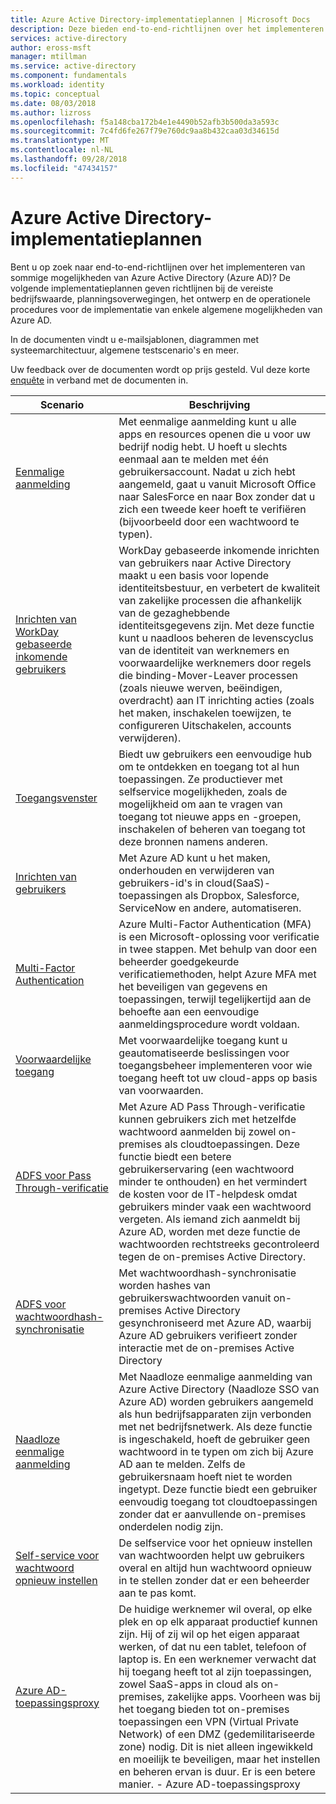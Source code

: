 ```yaml
---
title: Azure Active Directory-implementatieplannen | Microsoft Docs
description: Deze bieden end-to-end-richtlijnen over het implementeren van de mogelijkheden van Azure Active Directory
services: active-directory
author: eross-msft
manager: mtillman
ms.service: active-directory
ms.component: fundamentals
ms.workload: identity
ms.topic: conceptual
ms.date: 08/03/2018
ms.author: lizross
ms.openlocfilehash: f5a148cba172b4e1e4490b52afb3b500da3a593c
ms.sourcegitcommit: 7c4fd6fe267f79e760dc9aa8b432caa03d34615d
ms.translationtype: MT
ms.contentlocale: nl-NL
ms.lasthandoff: 09/28/2018
ms.locfileid: "47434157"
---
```

# <a name="azure-active-directory-deployment-plans"></a>Azure Active Directory-implementatieplannen
Bent u op zoek naar end-to-end-richtlijnen over het implementeren van sommige mogelijkheden van Azure Active Directory (Azure AD)? De volgende implementatieplannen geven richtlijnen bij de vereiste bedrijfswaarde, planningsoverwegingen, het ontwerp en de operationele procedures voor de implementatie van enkele algemene mogelijkheden van Azure AD. 

In de documenten vindt u e-mailsjablonen, diagrammen met systeemarchitectuur, algemene testscenario's en meer. 

Uw feedback over de documenten wordt op prijs gesteld. Vul deze korte [enquête](https://aka.ms/deploymentplanfeedback) in verband met de documenten in. 

|Scenario |Beschrijving |
|-|-|
|[Eenmalige aanmelding](https://aka.ms/SSODPDownload)|Met eenmalige aanmelding kunt u alle apps en resources openen die u voor uw bedrijf nodig hebt. U hoeft u slechts eenmaal aan te melden met één gebruikersaccount. Nadat u zich hebt aangemeld, gaat u vanuit Microsoft Office naar SalesForce en naar Box zonder dat u zich een tweede keer hoeft te verifiëren (bijvoorbeeld door een wachtwoord te typen).|
|[Inrichten van WorkDay gebaseerde inkomende gebruikers](https://aka.ms/WorkdayDeploymentPlan)|WorkDay gebaseerde inkomende inrichten van gebruikers naar Active Directory maakt u een basis voor lopende identiteitsbestuur, en verbetert de kwaliteit van zakelijke processen die afhankelijk van de gezaghebbende identiteitsgegevens zijn. Met deze functie kunt u naadloos beheren de levenscyclus van de identiteit van werknemers en voorwaardelijke werknemers door regels die binding-Mover-Leaver processen (zoals nieuwe werven, beëindigen, overdracht) aan IT inrichting acties (zoals het maken, inschakelen toewijzen, te configureren Uitschakelen, accounts verwijderen).|
|[Toegangsvenster](https://aka.ms/AccessPanelDPDownload)|Biedt uw gebruikers een eenvoudige hub om te ontdekken en toegang tot al hun toepassingen. Ze productiever met selfservice mogelijkheden, zoals de mogelijkheid om aan te vragen van toegang tot nieuwe apps en -groepen, inschakelen of beheren van toegang tot deze bronnen namens anderen.|
|[Inrichten van gebruikers](https://aka.ms/UserProvisioningDPDownload)|Met Azure AD kunt u het maken, onderhouden en verwijderen van gebruikers-id's in cloud(SaaS)-toepassingen als Dropbox, Salesforce, ServiceNow en andere, automatiseren.|
|[Multi-Factor Authentication](https://aka.ms/MFADPDownload)|Azure Multi-Factor Authentication (MFA) is een Microsoft-oplossing voor verificatie in twee stappen. Met behulp van door een beheerder goedgekeurde verificatiemethoden, helpt Azure MFA met het beveiligen van gegevens en toepassingen, terwijl tegelijkertijd aan de behoefte aan een eenvoudige aanmeldingsprocedure wordt voldaan.|
|[Voorwaardelijke toegang](https://aka.ms/CADPDownload)|Met voorwaardelijke toegang kunt u geautomatiseerde beslissingen voor toegangsbeheer implementeren voor wie toegang heeft tot uw cloud-apps op basis van voorwaarden.|
|[ADFS voor Pass Through-verificatie](https://aka.ms/ADFSTOPTADPDownload)|Met Azure AD Pass Through-verificatie kunnen gebruikers zich met hetzelfde wachtwoord aanmelden bij zowel on-premises als cloudtoepassingen. Deze functie biedt een betere gebruikerservaring (een wachtwoord minder te onthouden) en het vermindert de kosten voor de IT-helpdesk omdat gebruikers minder vaak een wachtwoord vergeten. Als iemand zich aanmeldt bij Azure AD, worden met deze functie de wachtwoorden rechtstreeks gecontroleerd tegen de on-premises Active Directory.|
|[ADFS voor wachtwoordhash-synchronisatie](https://aka.ms/ADFSTOPHSDPDownload)|Met wachtwoordhash-synchronisatie worden hashes van gebruikerswachtwoorden vanuit on-premises Active Directory gesynchroniseerd met Azure AD, waarbij Azure AD gebruikers verifieert zonder interactie met de on-premises Active Directory|
|[Naadloze eenmalige aanmelding](https://aka.ms/SeamlessSSODPDownload)|Met Naadloze eenmalige aanmelding van Azure Active Directory (Naadloze SSO van Azure AD) worden gebruikers aangemeld als hun bedrijfsapparaten zijn verbonden met net bedrijfsnetwerk. Als deze functie is ingeschakeld, hoeft de gebruiker geen wachtwoord in te typen om zich bij Azure AD aan te melden. Zelfs de gebruikersnaam hoeft niet te worden ingetypt. Deze functie biedt een gebruiker eenvoudig toegang tot cloudtoepassingen zonder dat er aanvullende on-premises onderdelen nodig zijn.|
|[Self-service voor wachtwoord opnieuw instellen](https://aka.ms/SSPRDPDownload)|De selfservice voor het opnieuw instellen van wachtwoorden helpt uw gebruikers overal en altijd hun wachtwoord opnieuw in te stellen zonder dat er een beheerder aan te pas komt.|
|[Azure AD-toepassingsproxy](https://aka.ms/AppProxyDPDownload)|De huidige werknemer wil overal, op elke plek en op elk apparaat productief kunnen zijn. Hij of zij wil op het eigen apparaat werken, of dat nu een tablet, telefoon of laptop is. En een werknemer verwacht dat hij toegang heeft tot al zijn toepassingen, zowel SaaS-apps in cloud als on-premises, zakelijke apps. Voorheen was bij het toegang bieden tot on-premises toepassingen een VPN (Virtual Private Network) of een DMZ (gedemilitariseerde zone) nodig. Dit is niet alleen ingewikkeld en moeilijk te beveiligen, maar het instellen en beheren ervan is duur. Er is een betere manier. - Azure AD-toepassingsproxy|


